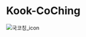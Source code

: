 # Kook-CoChing

![국코칭_icon](https://user-images.githubusercontent.com/28584275/93876210-693b8080-fd11-11ea-8bb6-9ab7736eb7a9.png)

